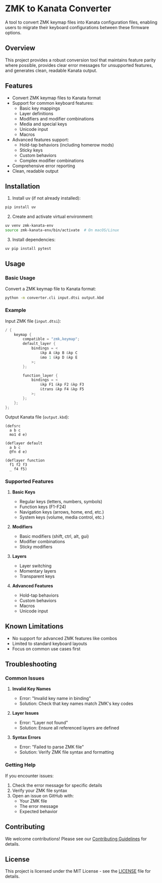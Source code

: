 # ZMK to Kanata Converter

A tool to convert ZMK keymap files into Kanata configuration files, enabling users to migrate their keyboard configurations between these firmware options.

## Overview

This project provides a robust conversion tool that maintains feature parity where possible, provides clear error messages for unsupported features, and generates clean, readable Kanata output.

## Features

- Convert ZMK keymap files to Kanata format
- Support for common keyboard features:
  - Basic key mappings
  - Layer definitions
  - Modifiers and modifier combinations
  - Media and special keys
  - Unicode input
  - Macros
- Advanced features support:
  - Hold-tap behaviors (including homerow mods)
  - Sticky keys
  - Custom behaviors
  - Complex modifier combinations
- Comprehensive error reporting
- Clean, readable output

## Installation

1. Install uv (if not already installed):
```bash
pip install uv
```

2. Create and activate virtual environment:
```bash
uv venv zmk-kanata-env
source zmk-kanata-env/bin/activate  # On macOS/Linux
```

3. Install dependencies:
```bash
uv pip install pytest
```

## Usage

### Basic Usage

Convert a ZMK keymap file to Kanata format:

```bash
python -m converter.cli input.dtsi output.kbd
```

### Example

Input ZMK file (`input.dtsi`):
```c
/ {
    keymap {
        compatible = "zmk,keymap";
        default_layer {
            bindings = <
                &kp A &kp B &kp C
                &mo 1 &kp D &kp E
            >;
        };

        function_layer {
            bindings = <
                &kp F1 &kp F2 &kp F3
                &trans &kp F4 &kp F5
            >;
        };
    };
};
```

Output Kanata file (`output.kbd`):
```
(defsrc
  a b c
  mo1 d e)

(deflayer default
  a b c
  @fn d e)

(deflayer function
  f1 f2 f3
  _ f4 f5)
```

### Supported Features

1. **Basic Keys**
   - Regular keys (letters, numbers, symbols)
   - Function keys (F1-F24)
   - Navigation keys (arrows, home, end, etc.)
   - System keys (volume, media control, etc.)

2. **Modifiers**
   - Basic modifiers (shift, ctrl, alt, gui)
   - Modifier combinations
   - Sticky modifiers

3. **Layers**
   - Layer switching
   - Momentary layers
   - Transparent keys

4. **Advanced Features**
   - Hold-tap behaviors
   - Custom behaviors
   - Macros
   - Unicode input

## Known Limitations

- No support for advanced ZMK features like combos
- Limited to standard keyboard layouts
- Focus on common use cases first

## Troubleshooting

### Common Issues

1. **Invalid Key Names**
   - Error: "Invalid key name in binding"
   - Solution: Check that key names match ZMK's key codes

2. **Layer Issues**
   - Error: "Layer not found"
   - Solution: Ensure all referenced layers are defined

3. **Syntax Errors**
   - Error: "Failed to parse ZMK file"
   - Solution: Verify ZMK file syntax and formatting

### Getting Help

If you encounter issues:
1. Check the error message for specific details
2. Verify your ZMK file syntax
3. Open an issue on GitHub with:
   - Your ZMK file
   - The error message
   - Expected behavior

## Contributing

We welcome contributions! Please see our [Contributing Guidelines](CONTRIBUTING.md) for details.

## License

This project is licensed under the MIT License - see the [LICENSE](LICENSE) file for details.
